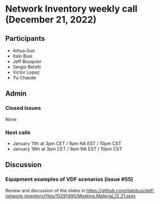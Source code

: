 # Network Inventory weekly call (December 21, 2022)

## Participants

- Aihua Guo
- Italo Busi
- Jeff Bouquier
- Sergio Belotti
- Victor Lopez
- Yu Chaode

## Admin

### Closed Issues

None

### Next calls

- January 11th at 3pm CET / 9am NA EST / 10pm CST
- January 18th at 3pm CET / 9am NA EST / 10pm CST

## Discussion

### Equipment examples of VDF scenarios (issue #55)

Review and discussion of the slides in https://github.com/italobusi/ietf-network-inventory/files/10291490/Meeting.Material_12.21.pptx
